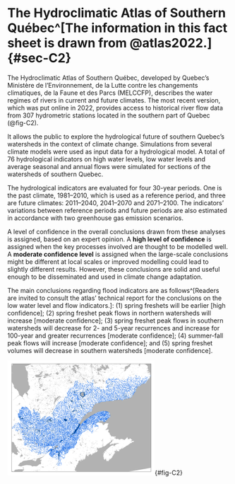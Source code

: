 # The Hydroclimatic Atlas of Southern Québec^[The information in this fact sheet is drawn from @atlas2022.] {#sec-C2}

The Hydroclimatic Atlas of Southern Québec, developed by Quebec’s
Ministère de l’Environnement, de la Lutte contre les changements
climatiques, de la Faune et des Parcs (MELCCFP), describes the water
regimes of rivers in current and future climates. The most recent
version, which was put online in 2022, provides access to historical
river flow data from 307 hydrometric stations located in the southern
part of Quebec (@fig-C2).

It allows the public to explore the hydrological future of southern
Quebec’s watersheds in the context of climate change. Simulations from
several climate models were used as input data for a hydrological model.
A total of 76 hydrological indicators on high water levels, low water
levels and average seasonal and annual flows were simulated for sections
of the watersheds of southern Quebec.

The hydrological indicators are evaluated for four 30-year periods. One
is the past climate, 1981–2010, which is used as a reference period, and
three are future climates: 2011–2040, 2041–2070 and 2071–2100. The
indicators’ variations between reference periods and future periods are
also estimated in accordance with two greenhouse gas emission scenarios.

A level of confidence in the overall conclusions drawn from these
analyses is assigned, based on an expert opinion. A **high level of
confidence** is assigned when the key processes involved are thought to
be modelled well. A **moderate confidence level** is assigned when the
large-scale conclusions might be different at local scales or improved
modelling could lead to slightly different results. However, these
conclusions are solid and useful enough to be disseminated and used in
climate change adaptation.

The main conclusions regarding flood indicators are as
follows^[Readers are invited to consult the atlas’ technical report for the
conclusions on the low water level and flow indicators.]: (1) spring freshets will be earlier \[high
confidence\]; (2) spring freshet peak flows in northern watersheds will
increase \[moderate confidence\]; (3) spring freshet peak flows in
southern watersheds will decrease for 2- and 5-year recurrences and
increase for 100-year and greater recurrences \[moderate confidence\];
(4) summer-fall peak flows will increase \[moderate confidence\]; and
(5) spring freshet volumes will decrease in southern watersheds
\[moderate confidence\].

![The hydrographic system considered in the hydroclimatic atlas.](./media/C2.png){#fig-C2}


